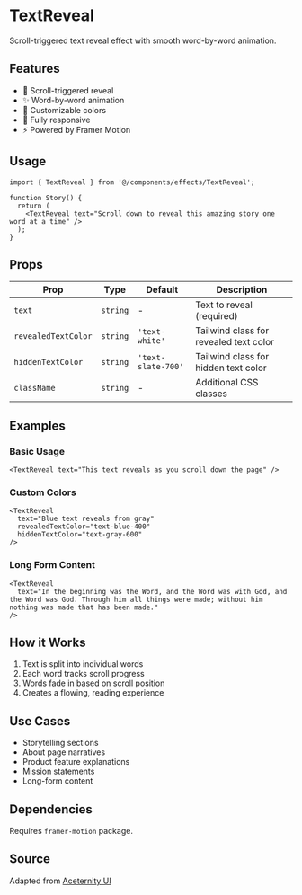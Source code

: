 # TextReveal

Scroll-triggered text reveal effect with smooth word-by-word animation.

## Features

- 📜 Scroll-triggered reveal
- ✨ Word-by-word animation
- 🎨 Customizable colors
- 📱 Fully responsive
- ⚡ Powered by Framer Motion

## Usage

```tsx
import { TextReveal } from '@/components/effects/TextReveal';

function Story() {
  return (
    <TextReveal text="Scroll down to reveal this amazing story one word at a time" />
  );
}
```

## Props

| Prop | Type | Default | Description |
|------|------|---------|-------------|
| `text` | `string` | - | Text to reveal (required) |
| `revealedTextColor` | `string` | `'text-white'` | Tailwind class for revealed text color |
| `hiddenTextColor` | `string` | `'text-slate-700'` | Tailwind class for hidden text color |
| `className` | `string` | - | Additional CSS classes |

## Examples

### Basic Usage

```tsx
<TextReveal text="This text reveals as you scroll down the page" />
```

### Custom Colors

```tsx
<TextReveal
  text="Blue text reveals from gray"
  revealedTextColor="text-blue-400"
  hiddenTextColor="text-gray-600"
/>
```

### Long Form Content

```tsx
<TextReveal
  text="In the beginning was the Word, and the Word was with God, and the Word was God. Through him all things were made; without him nothing was made that has been made."
/>
```

## How it Works

1. Text is split into individual words
2. Each word tracks scroll progress
3. Words fade in based on scroll position
4. Creates a flowing, reading experience

## Use Cases

- Storytelling sections
- About page narratives
- Product feature explanations
- Mission statements
- Long-form content

## Dependencies

Requires `framer-motion` package.

## Source

Adapted from [Aceternity UI](https://ui.aceternity.com/components/text-reveal)
